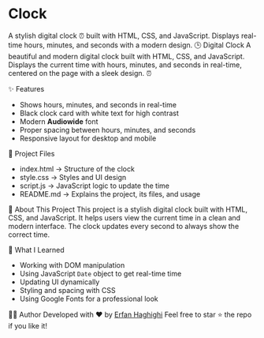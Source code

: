 # Clock
A stylish digital clock ⏰ built with HTML, CSS, and JavaScript. Displays real-time hours, minutes, and seconds with a modern design. 
🕒 Digital Clock
A beautiful and modern digital clock built with HTML, CSS, and JavaScript.
Displays the current time with hours, minutes, and seconds in real-time, centered on the page with a sleek design. ⏰

✨ Features
- Shows hours, minutes, and seconds in real-time
- Black clock card with white text for high contrast
- Modern **Audiowide** font
- Proper spacing between hours, minutes, and seconds
- Responsive layout for desktop and mobile

📂 Project Files
- index.html → Structure of the clock
- style.css → Styles and UI design
- script.js → JavaScript logic to update the time
- README.md → Explains the project, its files, and usage

📖 About This Project
This project is a stylish digital clock built with HTML, CSS, and JavaScript.
It helps users view the current time in a clean and modern interface.
The clock updates every second to always show the correct time.

🎯 What I Learned
- Working with DOM manipulation
- Using JavaScript `Date` object to get real-time time
- Updating UI dynamically
- Styling and spacing with CSS
- Using Google Fonts for a professional look

👨‍💻 Author
Developed with ❤️ by [Erfan Haghighi](https://github.com/Erfanhg09)
Feel free to star ⭐ the repo if you like it!
